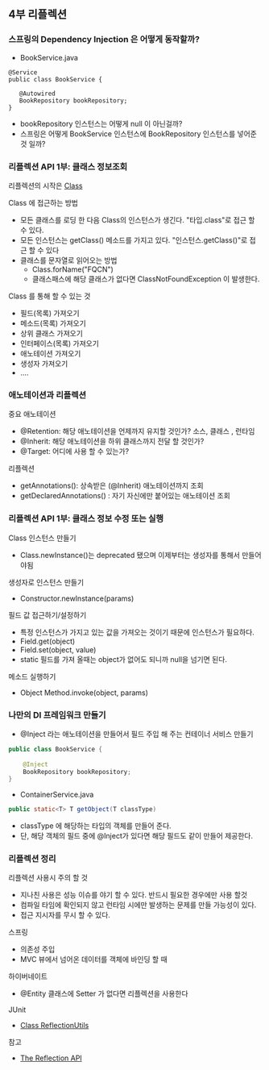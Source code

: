 ## 4부 리플렉션
### 스프링의 Dependency Injection 은 어떻게 동작할까?

- BookService.java
~~~
@Service
public class BookService {
   
   @Autowired
   BookRepository bookRepository;
}
~~~
- bookRepository 인스턴스는 어떻게 null 이 아닌걸까?
- 스프링은 어떻게 BookService 인스턴스에 BookRepository 인스턴스를 넣어준 것 일까?

### 리플렉션 API 1부: 클래스 정보조회
리플렉션의 시작은 [Class<T>](https://docs.oracle.com/javase/8/docs/api/java/lang/Class.html)

Class<T> 에 접근하는 방법
- 모든 클래스를 로딩 한 다음 Class<T>의 인스턴스가 생긴다. "타입.class"로 접근 할 수 있다.
- 모든 인스턴스는 getClass() 메소드를 가지고 있다. "인스턴스.getClass()"로 접근 할 수 있다
- 클래스를 문자열로 읽어오는 방법
    - Class.forName("FQCN")
    - 클래스패스에 해당 클래스가 없다면 ClassNotFoundException 이 발생한다.
 
Class<T> 를 통해 할 수 있는 것
- 필드(목록) 가져오기
- 메소드(목록) 가져오기
- 상위 클래스 가져오기
- 인터페이스(목록) 가져오기
- 애노테이션 가져오기
- 생성자 가져오기
- ....
    
### 애노테이션과 리플렉션
중요 애노테이션
- @Retention: 해당 애노테이션을 언제까지 유지할 것인가? 소스, 클래스 , 런타임
- @Inherit: 해당 애노테이션을 하위 클래스까지 전달 할 것인가?
- @Target: 어디에 사용 할 수 있는가?

리플렉션
- getAnnotations(): 상속받은 (@Inherit) 애노테이션까지 조회
- getDeclaredAnnotations() : 자기 자신에만 붙어있는 애노테이션 조회

### 리플렉션 API 1부: 클래스 정보 수정 또는 실행
Class 인스턴스 만들기
- Class.newInstance()는 deprecated 됐으며 이제부터는 생성자를 통해서 만들어야됨

생성자로 인스턴스 만들기
- Constructor.newInstance(params)

필드 값 접근하기/설정하기
- 특정 인스턴스가 가지고 있는 값을 가져오는 것이기 때문에 인스턴스가 필요하다.
- Field.get(object)
- Field.set(object, value)
- static 필드를 가져 올때는 object가 없어도 되니까 null을 넘기면 된다.

메소드 실행하기
- Object Method.invoke(object, params)

### 나만의 DI 프레임워크 만들기
- @Inject 라는 애노테이션을 만들어서 필드 주입 해 주는 컨테이너 서비스 만들기
~~~java
public class BookService {
   
    @Inject
    BookRepository bookRepository;
}
~~~

- ContainerService.java
~~~java
public static<T> T getObject(T classType)
~~~
- classType 에 해당하는 타입의 객체를 만들어 준다.
- 단, 해당 객체의 필드 중에 @Inject가 있다면 해당 필드도 같이 만들어 제공한다.

### 리플렉션 정리
리플렉션 사용시 주의 할 것
- 지나친 사용은 성능 이슈를 야기 할 수 있다. 반드시 필요한 경우에만 사용 할것
- 컴파일 타임에 확인되지 않고 런타임 시에만 발생하는 문제를 만들 가능성이 있다.
- 접근 지시자를 무시 할 수 있다.

스프링
- 의존성 주입
- MVC 뷰에서 넘어온 데이터를 객체에 바인딩 할 때

하이버네이트
- @Entity 클래스에 Setter 가 없다면 리플렉션을 사용한다

JUnit
- [Class ReflectionUtils](https://junit.org/junit5/docs/5.0.3/api/org/junit/platform/commons/util/ReflectionUtils.html)

참고 
- [The Reflection API](https://docs.oracle.com/javase/tutorial/reflect/index.html)